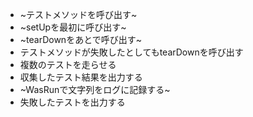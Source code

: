  - ~テストメソッドを呼び出す~
 - ~setUpを最初に呼び出す~
 - ~tearDownをあとで呼び出す~
 - テストメソッドが失敗したとしてもtearDownを呼び出す
 - 複数のテストを走らせる
 - 収集したテスト結果を出力する
 - ~WasRunで文字列をログに記録する~
 - 失敗したテストを出力する
